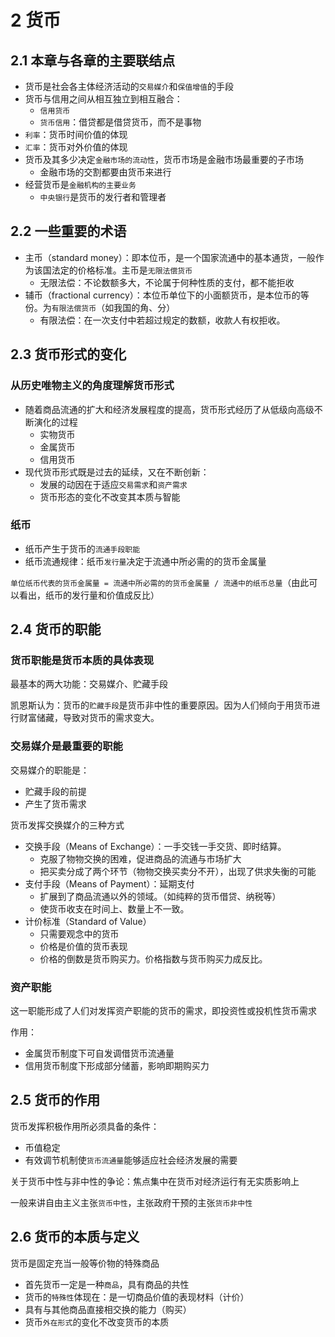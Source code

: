 # 2 货币

## 2.1 本章与各章的主要联结点

- 货币是社会各主体经济活动的`交易媒介`和`保值增值`的手段
- 货币与信用之间从相互独立到相互融合：
  - `信用货币`
  - `货币信用`：借贷都是借贷货币，而不是事物
- `利率`：货币时间价值的体现
- `汇率`：货币对外价值的体现
- 货币及其多少决定`金融市场的流动性`，货币市场是金融市场最重要的子市场
  - 金融市场的交割都要由货币来进行
- 经营货币是`金融机构的主要业务`
  - `中央银行`是货币的发行者和管理者

## 2.2 一些重要的术语

- 主币（standard money）：即本位币，是一个国家流通中的基本通货，一般作为该国法定的价格标准。主币是`无限法偿货币`
  - 无限法偿：不论数额多大，不论属于何种性质的支付，都不能拒收
- 辅币（fractional currency）：本位币单位下的小面额货币，是本位币的等份。为`有限法偿货币`（如我国的角、分）
  - 有限法偿：在一次支付中若超过规定的数额，收款人有权拒收。

## 2.3 货币形式的变化

### 从历史唯物主义的角度理解货币形式

- 随着商品流通的扩大和经济发展程度的提高，货币形式经历了从低级向高级不断演化的过程
  - 实物货币
  - 金属货币
  - 信用货币
- 现代货币形式既是过去的延续，又在不断创新：
  - 发展的动因在于适应`交易需求`和`资产需求`
  - 货币形态的变化不改变其本质与智能

### 纸币

- 纸币产生于货币的`流通手段职能`
- 纸币流通规律：纸币`发行量`决定于流通中所必需的的货币金属量

`单位纸币代表的货币金属量 = 流通中所必需的的货币金属量 / 流通中的纸币总量`（由此可以看出，纸币的发行量和价值成反比）

## 2.4 货币的职能

### 货币职能是货币本质的具体表现

最基本的两大功能：交易媒介、贮藏手段

凯恩斯认为：货币的`贮藏手段`是货币非中性的重要原因。因为人们倾向于用货币进行财富储藏，导致对货币的需求变大。

### 交易媒介是最重要的职能

交易媒介的职能是：

- 贮藏手段的前提
- 产生了货币需求

货币发挥交换媒介的三种方式

- 交换手段（Means of Exchange）：一手交钱一手交货、即时结算。
  - 克服了物物交换的困难，促进商品的流通与市场扩大
  - 把买卖分成了两个环节（物物交换买卖分不开），出现了供求失衡的可能
- 支付手段（Means of Payment）：延期支付
  - 扩展到了商品流通以外的领域。（如纯粹的货币借贷、纳税等）
  - 使货币收支在时间上、数量上不一致。
- 计价标准（Standard of Value）
  - 只需要观念中的货币
  - 价格是价值的货币表现
  - 价格的倒数是货币购买力。价格指数与货币购买力成反比。

### 资产职能

这一职能形成了人们对发挥资产职能的货币的需求，即投资性或投机性货币需求

作用：

- 金属货币制度下可自发调借货币流通量
- 信用货币制度下形成部分储蓄，影响即期购买力

## 2.5 货币的作用

货币发挥积极作用所必须具备的条件：

- 币值稳定
- 有效调节机制使`货币流通量`能够适应社会经济发展的需要

关于货币中性与非中性的争论：焦点集中在货币对经济运行有无实质影响上

一般来讲自由主义主张`货币中性`，主张政府干预的主张`货币非中性`

## 2.6 货币的本质与定义

货币是固定充当一般等价物的特殊商品

- 首先货币一定是一种`商品`，具有商品的共性
- 货币的`特殊性`体现在：是一切商品价值的表现材料（计价）
- 具有与其他商品直接相交换的能力（购买）
- 货币`外在形式`的变化不改变货币的本质
